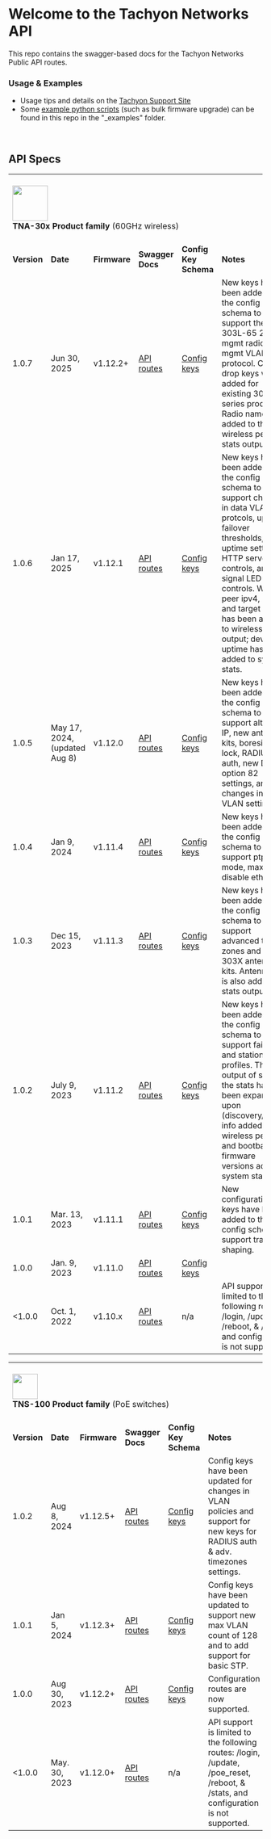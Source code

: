 

# Welcome to the Tachyon Networks API

This repo contains the swagger-based docs for the Tachyon Networks Public API routes.  

### Usage & Examples

* Usage tips and details on the <a href="https://tachyon-networks.freshdesk.com/support/solutions/articles/67000659777-tna-30x-restful-api">Tachyon Support Site</a>
* Some <a href="https://github.com/tachyon-networks/api_docs/tree/master/_examples">example python scripts</a> (such as bulk firmware upgrade) can be found in this repo in the "_examples" folder.

<br/>

## API Specs

<table>
<tr> <td colspan="6"> <br/> <img width="70px" src="https://tachyon-networks.com/img/github/tna_github.png"/> 
  <br><b> TNA-30x Product family</b> (60GHz wireless)  <br/> <br/></td></tr>

<tr> 
<td><b>Version</b></td>
<td><b>Date</b></td>
<td><b>Firmware</b></td>
<td><b>Swagger Docs</b></td>
<td><b>Config Key Schema</b></td>
<td><b>Notes </b></td>
</tr>

<tr> 
<td>1.0.7 </td>
<td>Jun 30, 2025 </td>
<td>v1.12.2+</td>
<td><a href="https://tachyon-networks.github.io/api_docs/tna_30x/v1.0.7/" target="_blank">API routes</a></td>
<td><a href="https://tachyon-networks.github.io/api_docs/tna_30x/v1.0.7/keys.html">Config keys</a> </td>
<td>New keys have been added to the config schema to support the TNA-303L-65 2.4 mgmt radio and mgmt VLAN protocol. Carrier drop keys were added for existing 300 series products. Radio name was added to the wireless peer stats output. </td>
</tr>

<tr> 
<td>1.0.6 </td>
<td>Jan 17, 2025 </td>
<td>v1.12.1</td>
<td><a href="https://tachyon-networks.github.io/api_docs/tna_30x/v1.0.6/" target="_blank">API routes</a></td>
<td><a href="https://tachyon-networks.github.io/api_docs/tna_30x/v1.0.6/keys.html">Config keys</a> </td>
<td>New keys have been added to the config schema to support changes in data VLAN protcols, updated failover thresholds, SNMP uptime settings, HTTP server controls, and signal LED controls. Wireless peer ipv4, ipv6, and target RSSI has been added to wireless stats output; device uptime has been added to system stats.</td>
</tr>

<tr> 
<td>1.0.5 </td>
<td>May 17, 2024, (updated Aug 8) </td>
<td>v1.12.0</td>
<td><a href="https://tachyon-networks.github.io/api_docs/tna_30x/v1.0.5/" target="_blank">API routes</a></td>
<td><a href="https://tachyon-networks.github.io/api_docs/tna_30x/v1.0.5/keys.html">Config keys</a> </td>
<td>New keys have been added to the config schema to support alt. local IP, new antenna kits, boresight lock,  RADIUS auth, new DHCP option 82 settings, and changes in mgmt VLAN settings. </td>
</tr>

<tr> 
<td>1.0.4 </td>
<td>Jan 9, 2024 </td>
<td>v1.11.4</td>
<td><a href="https://tachyon-networks.github.io/api_docs/tna_30x/v1.0.4/" target="_blank">API routes</a></td>
<td><a href="https://tachyon-networks.github.io/api_docs/tna_30x/v1.0.4/keys.html">Config keys</a> </td>
<td>New keys have been added to the config schema to support ptp mode, max fdb, & disable eth1 data. </td>
</tr>

<tr> 
<td>1.0.3 </td>
<td>Dec 15, 2023 </td>
<td>v1.11.3</td>
<td><a href="https://tachyon-networks.github.io/api_docs/tna_30x/v1.0.3/" target="_blank">API routes</a></td>
<td><a href="https://tachyon-networks.github.io/api_docs/tna_30x/v1.0.3/keys.html">Config keys</a> </td>
<td>New keys have been added to the config schema to support advanced time zones and TNA-303X antenna kits.  Antenna kit is also added to stats output. </td>
</tr>

<tr> 
<td>1.0.2 </td>
<td>July 9, 2023 </td>
<td>v1.11.2</td>
<td><a href="https://tachyon-networks.github.io/api_docs/tna_30x/v1.0.2/" target="_blank">API routes</a></td>
<td><a href="https://tachyon-networks.github.io/api_docs/tna_30x/v1.0.2/keys.html">Config keys</a> </td>
<td>New keys have been added to the config schema to support failover and station SSID profiles.  The output of some of the stats has been expanded upon (discovery/device info added to wireless peers, and bootbank firmware versions added to system stats). </td>
</tr>

<tr> 
<td>1.0.1 </td>
<td>Mar. 13, 2023 </td>
<td>v1.11.1</td>
<td><a href="https://tachyon-networks.github.io/api_docs/tna_30x/v1.0.0/" target="_blank">API routes</a></td>
<td><a href="https://tachyon-networks.github.io/api_docs/tna_30x/v1.0.1/keys.html">Config keys</a> </td>
<td> New configuration keys have been added to the config schema to support traffic shaping. </td>
</tr>

<tr> 
<td>1.0.0 </td>
<td>Jan. 9, 2023 </td>
<td>v1.11.0</td>
<td><a href="https://tachyon-networks.github.io/api_docs/tna_30x/v1.0.0/" target="_blank">API routes</a></td>
<td><a href="https://tachyon-networks.github.io/api_docs/tna_30x/v1.0.0/keys.html">Config keys</a> </td>
<td></td>
</tr>

<tr> 
<td><1.0.0 </td>
<td>Oct. 1, 2022 </td>
<td>v1.10.x</td>
<td><a href="https://tachyon-networks.github.io/api_docs/tna_30x/v1.0.0/" target="_blank">API routes</a></td>
<td>n/a </td>
<td>API support is limited to the following routes:  /login, /update, /reboot, & /stats, and configuration is not supported.</td>
</tr>

  </table>
<table>
<tr> <td colspan="6"><br/><img width="50px" src="https://tachyon-networks.com/img/sw_small.png"/>  <br><b>TNS-100 Product family</b> (PoE switches) <br/> <br/></td></tr>

<tr> 
<td><b>Version</b></td>
<td><b>Date</b></td>
<td><b>Firmware</b></td>
<td><b>Swagger Docs</b></td>
<td><b>Config Key Schema</b></td>
<td><b>Notes </b></td>
</tr>

<tr> 
<td>1.0.2</td>
<td>Aug 8, 2024 </td>
<td>v1.12.5+ </td>
<td><a href="https://tachyon-networks.github.io/api_docs/tns_10x/v1.0.2/" target="_blank">API routes</a></td>
<td><a href="https://tachyon-networks.github.io/api_docs/tns_10x/v1.0.2/keys.html">Config keys</a> </td>
<td>Config keys have been updated for changes in VLAN policies and support for new keys for RADIUS auth & adv. timezones settings. </td>
</tr>


<tr> 
<td>1.0.1</td>
<td>Jan 5, 2024 </td>
<td>v1.12.3+ </td>
<td><a href="https://tachyon-networks.github.io/api_docs/tns_10x/v1.0.1/" target="_blank">API routes</a></td>
<td><a href="https://tachyon-networks.github.io/api_docs/tns_10x/v1.0.1/keys.html">Config keys</a> </td>
<td>Config keys have been updated to support new max VLAN count of 128 and to add support for basic STP.</td>
</tr>

<tr> 
<td>1.0.0</td>
<td>Aug 30, 2023 </td>
<td>v1.12.2+ </td>
<td><a href="https://tachyon-networks.github.io/api_docs/tns_10x/v1.0.0/" target="_blank">API routes</a></td>
<td><a href="https://tachyon-networks.github.io/api_docs/tns_10x/v1.0.0/keys.html">Config keys</a> </td>
<td>Configuration routes are now supported. </td>
</tr>

<tr> 
<td><1.0.0</td>
<td>May. 30, 2023 </td>
<td>v1.12.0+ </td>
<td><a href="https://tachyon-networks.github.io/api_docs/tns_10x/v1.0.0/" target="_blank">API routes</a></td>
<td>n/a </td>
<td>API support is limited to the following routes:  /login, /update, /poe_reset, /reboot, & /stats, and configuration is not supported.</td>
</tr>

<table>


